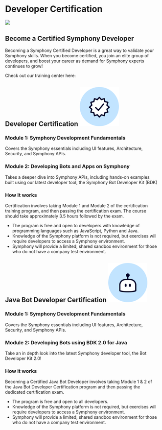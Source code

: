 # Developer Certification

![](../.gitbook/assets/symphony-certification-program-standalone.png)

## Become a Certified Symphony Developer

Becoming a Symphony Certified Developer is a great way to validate your Symphony skills. When you become certified, you join an elite group of developers, and boost your career as demand for Symphony experts continues to grow!

Check out our training center here:

## Developer Certification ![](../.gitbook/assets/certified-developer%20%281%29%20%282%29%20%282%29%20%281%29.png) 

### **Module 1: Symphony Development Fundamentals**

Covers the Symphony essentials including UI features, Architecture, Security, and Symphony APIs.

### Module 2: Developing Bots and Apps on Symphony

Takes a deeper dive into Symphony APIs, including hands-on examples built using our latest developer tool, the Symphony Bot Developer Kit \(BDK\)

### How It works

Certification involves taking Module 1 and Module 2 of the certification training program, and then passing the certification exam. The course should take approximately 3.5 hours followed by the exam.

* The program is free and open to developers with knowledge of programming languages such as JavaScript, Python and Java.
* Knowledge of the Symphony platform is not required, but exercises will require developers to access a Symphony environment.
* Symphony will provide a limited, shared sandbox environment for those who do not have a company test environment. 

## Java Bot Developer Certification ![](../.gitbook/assets/bot.png) 

### Module 1: Symphony Development Fundamentals

Covers the Symphony essentials including UI features, Architecture, Security, and Symphony APIs.

### Module 2: Developing Bots using BDK 2.0 for Java

Take an in depth look into the latest Symphony developer tool, the Bot Developer Kit 2.0!

### How it works

Becoming a Certified Java Bot Developer involves taking Module 1 & 2 of the Java Bot Developer Certification program and then passing the dedicated certification exam.  

* The program is free and open to all developers.
* Knowledge of the Symphony platform is not required, but exercises will require developers to access a Symphony environment.
* Symphony will provide a limited, shared sandbox environment for those who do not have a company test environment. 

